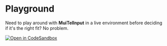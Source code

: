 # Playground

Need to play around with **MuiTelInput** in a live environment before deciding if it's the right fit? No problem.

[![Open in CodeSandbox](https://codesandbox.io/static/img/play-codesandbox.svg)](https://codesandbox.io/s/mui-tel-input-p7b2jz?fontsize=14&hidenavigation=1&theme=dark)